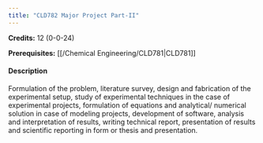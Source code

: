 ```yaml
---
title: "CLD782 Major Project Part-II"
---
```

**Credits:** 12 (0-0-24)

**Prerequisites:** [[/Chemical Engineering/CLD781|CLD781]]

#### Description
Formulation of the problem, literature survey, design and fabrication of the experimental setup, study of experimental techniques in the case of experimental projects, formulation of equations and analytical/ numerical solution in case of modeling projects, development of software, analysis and interpretation of results, writing technical report, presentation of results and scientific reporting in form or thesis and presentation.